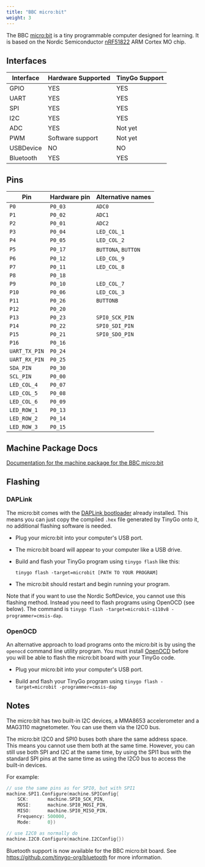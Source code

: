 ```yaml
---
title: "BBC micro:bit"
weight: 3
---
```


The BBC [micro:bit](https://microbit.org) is a tiny programmable computer designed for learning. It is based on the Nordic Semiconductor [nRF51822](https://www.nordicsemi.com/eng/Products/Bluetooth-low-energy/nRF51822) ARM Cortex MO chip.

## Interfaces

| Interface | Hardware Supported | TinyGo Support |
| --------- | ------------- | ----- |
| GPIO      | YES | YES |
| UART      | YES | YES |
| SPI       | YES | YES |
| I2C       | YES | YES |
| ADC       | YES | Not yet |
| PWM       | Software support | Not yet |
| USBDevice | NO  | NO  |
| Bluetooth | YES | YES |

## Pins

| Pin               | Hardware pin | Alternative names |
| ----------------- | ------------ | ----------------- |
| `P0`              | `P0_03`      | `ADC0`            |
| `P1`              | `P0_02`      | `ADC1`            |
| `P2`              | `P0_01`      | `ADC2`            |
| `P3`              | `P0_04`      | `LED_COL_1`       |
| `P4`              | `P0_05`      | `LED_COL_2`       |
| `P5`              | `P0_17`      | `BUTTONA`, `BUTTON` |
| `P6`              | `P0_12`      | `LED_COL_9`       |
| `P7`              | `P0_11`      | `LED_COL_8`       |
| `P8`              | `P0_18`      |                   |
| `P9`              | `P0_10`      | `LED_COL_7`       |
| `P10`             | `P0_06`      | `LED_COL_3`       |
| `P11`             | `P0_26`      | `BUTTONB`         |
| `P12`             | `P0_20`      |                   |
| `P13`             | `P0_23`      | `SPI0_SCK_PIN`    |
| `P14`             | `P0_22`      | `SPI0_SDI_PIN`    |
| `P15`             | `P0_21`      | `SPI0_SDO_PIN`    |
| `P16`             | `P0_16`      |                   |
| `UART_TX_PIN`     | `P0_24`      |                   |
| `UART_RX_PIN`     | `P0_25`      |                   |
| `SDA_PIN`         | `P0_30`      |                   |
| `SCL_PIN`         | `P0_00`      |                   |
| `LED_COL_4`       | `P0_07`      |                   |
| `LED_COL_5`       | `P0_08`      |                   |
| `LED_COL_6`       | `P0_09`      |                   |
| `LED_ROW_1`       | `P0_13`      |                   |
| `LED_ROW_2`       | `P0_14`      |                   |
| `LED_ROW_3`       | `P0_15`      |                   |

## Machine Package Docs

[Documentation for the machine package for the BBC micro:bit](../machine/microbit)

## Flashing

### DAPLink

The micro:bit comes with the [DAPLink bootloader](https://tech.microbit.org/software/daplink-interface/) already installed. This means you can just copy the compiled `.hex` file generated by TinyGo onto it, no additional flashing software is needed.

- Plug your micro:bit into your computer's USB port.

- The micro:bit board will appear to your computer like a USB drive.

- Build and flash your TinyGo program using `tinygo flash` like this:

    ```shell
    tinygo flash -target=microbit [PATH TO YOUR PROGRAM]
    ```

- The micro:bit should restart and begin running your program.

Note that if you want to use the Nordic SoftDevice, you cannot use this flashing method. Instead you need to flash programs using OpenOCD (see below). The command is `tinygo flash -target=microbit-s110v8 -programmer=cmsis-dap`.

### OpenOCD

An alternative approach to load programs onto the micro:bit is by using the `openocd` command line utility program. You must install [OpenOCD](http://openocd.org/) before you will be able to flash the micro:bit board with your TinyGo code.

- Plug your micro:bit into your computer's USB port.

- Build and flash your TinyGo program using `tinygo flash -target=microbit -programmer=cmsis-dap`

## Notes

The micro:bit has two built-in I2C devices, a MMA8653 accelerometer and a MAG3110 magnetometer. You can use them via the I2C0 bus.

The micro:bit I2C0 and SPI0 buses both share the same address space. This means you cannot use them both at the same time. However, you can still use both SPI and I2C at the same time, by using the SPI1 bus with the standard SPI pins at the same time as using the I2C0 bus to access the built-in devices.

For example:

```go
// use the same pins as for SPI0, but with SPI1
machine.SPI1.Configure(machine.SPIConfig{
    SCK:       machine.SPI0_SCK_PIN,
    MOSI:      machine.SPI0_MOSI_PIN,
    MISO:      machine.SPI0_MISO_PIN,
    Frequency: 500000,
    Mode:      0})

// use I2C0 as normally do
machine.I2C0.Configure(machine.I2CConfig{})
```

Bluetooth support is now available for the BBC micro:bit board. See https://github.com/tinygo-org/bluetooth for more information.
